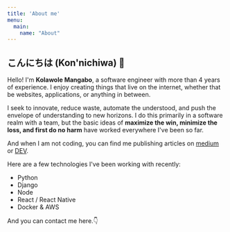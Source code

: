 ```yaml
---
title: 'About me'
menu:
  main:
    name: "About"
---
```


## こんにちは (Kon'nichiwa) 👋

Hello! I'm **Kolawole Mangabo**, a software engineer with more than 4 years of experience. I enjoy creating things that live on the internet, whether that be websites, applications, or anything in between. <br>

I seek to innovate, reduce waste, automate the understood, and push the envelope of understanding to new horizons. I do this primarily in a software realm with a team, but the basic ideas of **maximize the win, minimize the loss, and first do no harm** have worked everywhere I've been so far.

And when I am not coding, you can find me publishing articles on [medium](https://medium.com/@koladev/) or [DEV](https://dev.to/koladev).

Here are a few technologies I've been working with recently:

- Python
- Django
- Node
- React / React Native
- Docker & AWS

And you can contact me here.👇‍
